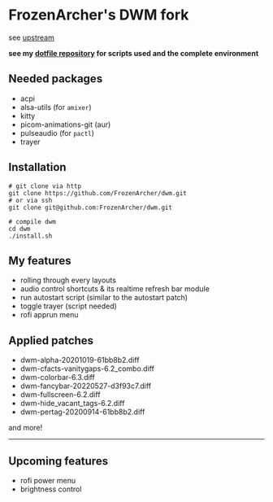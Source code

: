 # FrozenArcher's DWM fork

see [upstream](https://dwm.suckless.org/)

**see my [dotfile repository](https://github.com/FrozenArcher/archconfig.git) for scripts used and the complete environment**

## Needed packages

* acpi
* alsa-utils (for `amixer`)
* kitty
* picom-animations-git (aur)
* pulseaudio (for `pactl`)
* trayer

## Installation

```
# git clone via http
git clone https://github.com/FrozenArcher/dwm.git
# or via ssh
git clone git@github.com:FrozenArcher/dwm.git

# compile dwm
cd dwm
./install.sh
```

## My features

* rolling through every layouts
* audio control shortcuts & its realtime refresh bar module
* run autostart script (similar to the autostart patch)
* toggle trayer (script needed)
* rofi apprun menu

## Applied patches

* dwm-alpha-20201019-61bb8b2.diff
* dwm-cfacts-vanitygaps-6.2\_combo.diff
* dwm-colorbar-6.3.diff
* dwm-fancybar-20220527-d3f93c7.diff
* dwm-fullscreen-6.2.diff
* dwm-hide\_vacant\_tags-6.2.diff
* dwm-pertag-20200914-61bb8b2.diff

and more!

***

## Upcoming features

* rofi power menu
* brightness control
